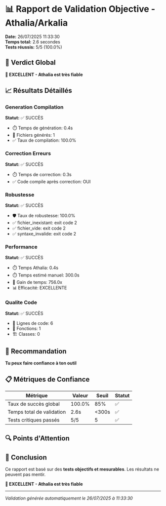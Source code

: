 # 📊 Rapport de Validation Objective - Athalia/Arkalia

**Date:** 26/07/2025 11:33:30  
**Temps total:** 2.6 secondes  
**Tests réussis:** 5/5 (100.0%)

## 🎯 Verdict Global
**🎉 EXCELLENT - Athalia est très fiable**

## 📈 Résultats Détaillés

### Generation Compilation
**Statut:** ✅ SUCCÈS

- ⏱️ Temps de génération: 0.4s
- 📁 Fichiers générés: 1
- ✅ Taux de compilation: 100.0%

### Correction Erreurs
**Statut:** ✅ SUCCÈS

- ⏱️ Temps de correction: 0.3s
- ✅ Code compile après correction: OUI

### Robustesse
**Statut:** ✅ SUCCÈS

- 🛡️ Taux de robustesse: 100.0%
- ✅ fichier_inexistant: exit code 2
- ✅ fichier_vide: exit code 2
- ✅ syntaxe_invalide: exit code 2

### Performance
**Statut:** ✅ SUCCÈS

- ⏱️ Temps Athalia: 0.4s
- ⏱️ Temps estimé manuel: 300.0s
- 🚀 Gain de temps: 756.0x
- 📊 Efficacité: EXCELLENTE

### Qualite Code
**Statut:** ✅ SUCCÈS

- 📝 Lignes de code: 6
- 🔧 Fonctions: 1
- 🏗️ Classes: 0


## 🎯 Recommandation
**Tu peux faire confiance à ton outil**

## 📋 Métriques de Confiance

| Métrique | Valeur | Seuil | Statut |
|----------|--------|-------|--------|
| Taux de succès global | 100.0% | 85% | ✅ |
| Temps total de validation | 2.6s | <300s | ✅ |
| Tests critiques passés | 5/5 | 5 | ✅ |

## 🔍 Points d'Attention


## 🎉 Conclusion
Ce rapport est basé sur des **tests objectifs et mesurables**. Les résultats ne peuvent pas mentir.

**🎉 EXCELLENT - Athalia est très fiable**

---
*Validation générée automatiquement le 26/07/2025 à 11:33:30*
